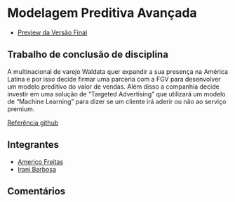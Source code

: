# Modelagem Preditiva Avançada

- [Preview da Versão Final](http://htmlpreview.github.io/?https://github.com/americofreitasjr/ModPreditivaAvanc_TrabalhoFinal/blob/master/Case_Waldata.html)

## Trabalho de conclusão de disciplina

A multinacional de varejo Waldata quer expandir a sua presença na América Latina e por isso decide firmar uma parceria com a FGV para desenvolver um modelo preditivo do
valor de vendas. Além disso a companhia decide investir em uma solução de “Targeted Advertising” que utilizará um modelo de “Machine Learning” para dizer se um cliente irá
aderir ou não ao serviço premium.

[Referência github](https://rbarsotti.github.io/)

## Integrantes

- [Americo Freitas](https://github.com/americofreitasjr)
- [Irani Barbosa](https://github.com/iranijunior)

## Comentários


